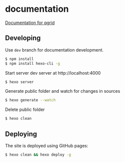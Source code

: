 # documentation
[Documentation for qgrid](https://qgrid.github.io/)


## Developing

Use `dev` branch for documentation development.

``` bash
$ npm install
$ npm install hexo-cli -g
```

Start server dev server at http://localhost:4000

``` bash
$ hexo server
```

Generate public folder and watch for changes in sources

``` bash
$ hexo generate --watch
```

Delete public folder

```bash
$ hexo clean
```

## Deploying

The site is deployed using GitHub pages:

``` bash
$ hexo clean && hexo deploy -g
```
